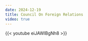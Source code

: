 ```yaml
---
date: 2024-12-19
title: Council On Foreign Relations
video: true
---
```



{{< youtube eiJAWlBgNh8 >}}
